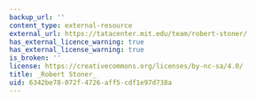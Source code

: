 ```yaml
---
backup_url: ''
content_type: external-resource
external_url: https://tatacenter.mit.edu/team/robert-stoner/
has_external_licence_warning: true
has_external_license_warning: true
is_broken: ''
license: https://creativecommons.org/licenses/by-nc-sa/4.0/
title: _Robert Stoner_
uid: 6342be78-072f-4726-aff5-cdf1e97d738a
---
```

